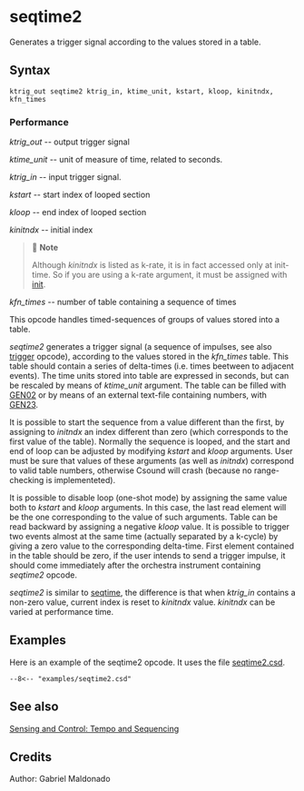 <!--
id:seqtime2
category:Instrument Control:Sensing and Control
-->
# seqtime2
Generates a trigger signal according to the values stored in a table.

## Syntax
``` csound-orc
ktrig_out seqtime2 ktrig_in, ktime_unit, kstart, kloop, kinitndx, kfn_times
```

### Performance

_ktrig_out_ -- output trigger signal

_ktime_unit_ -- unit of measure of time, related to seconds.

_ktrig_in_ -- input trigger signal.

_kstart_ -- start index of looped section

_kloop_ -- end index of looped section

_kinitndx_ -- initial index

> :memo: **Note**
>
> Although _kinitndx_ is listed as k-rate, it is in fact accessed only at init-time. So if you are using a k-rate argument, it must be assigned with [init](../../opcodes/init).

_kfn_times_ -- number of table containing a sequence of times

This opcode handles timed-sequences of groups of values stored into a table.

_seqtime2_ generates a trigger signal (a sequence of impulses, see also [trigger](../../opcodes/trigger) opcode), according to the values stored in the _kfn_times_ table. This table should contain a series of delta-times (i.e. times beetween to adjacent events). The time units stored into table are expressed in seconds, but can be rescaled by means of _ktime_unit_ argument. The table can be filled with [GEN02](../../scoregens/gen02) or by means of an external text-file containing numbers, with [GEN23](../../scoregens/gen23).

It is possible to start the sequence from a value different than the first, by assigning to _initndx_ an index different than zero (which corresponds to the first value of the table). Normally the sequence is looped, and the start and end of loop can be adjusted by modifying _kstart_ and _kloop_ arguments. User must be sure that values of these arguments (as well as _initndx_) correspond to valid table numbers, otherwise Csound will crash (because no range-checking is implementeted).

It is possible to disable loop (one-shot mode) by assigning the same value both to _kstart_ and _kloop_ arguments. In this case, the last read element will be the one corresponding to the value of such arguments.  Table can be read backward by assigning a negative _kloop_ value. It is possible to trigger two events almost at the same time (actually separated by a k-cycle) by giving a zero value to the corresponding delta-time.  First element contained in the table should be zero, if the user intends to send a trigger impulse, it should come immediately after the orchestra instrument containing _seqtime2_
opcode.

_seqtime2_ is similar to [seqtime](../../opcodes/seqtime), the difference is that when _ktrig_in_ contains a non-zero value, current index is reset to _kinitndx_ value.  _kinitndx_ can be varied at performance time.

## Examples

Here is an example of the seqtime2 opcode. It uses the file [seqtime2.csd](../../examples/seqtime2.csd).

``` csound-csd title="Example of the seqtime2 opcode." linenums="1"
--8<-- "examples/seqtime2.csd"
```

## See also

[Sensing and Control: Tempo and Sequencing](../../control/sensing)

## Credits

Author: Gabriel Maldonado
